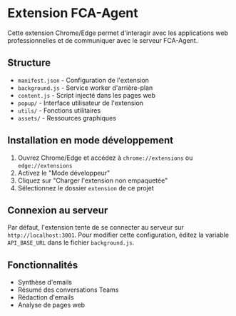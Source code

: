 # Extension FCA-Agent

Cette extension Chrome/Edge permet d'interagir avec les applications web professionnelles et de communiquer avec le serveur FCA-Agent.

## Structure

- `manifest.json` - Configuration de l'extension
- `background.js` - Service worker d'arrière-plan
- `content.js` - Script injecté dans les pages web
- `popup/` - Interface utilisateur de l'extension
- `utils/` - Fonctions utilitaires
- `assets/` - Ressources graphiques

## Installation en mode développement

1. Ouvrez Chrome/Edge et accédez à `chrome://extensions` ou `edge://extensions`
2. Activez le "Mode développeur"
3. Cliquez sur "Charger l'extension non empaquetée"
4. Sélectionnez le dossier `extension` de ce projet

## Connexion au serveur

Par défaut, l'extension tente de se connecter au serveur sur `http://localhost:3001`. Pour modifier cette configuration, éditez la variable `API_BASE_URL` dans le fichier `background.js`.

## Fonctionnalités

- Synthèse d'emails
- Résumé des conversations Teams
- Rédaction d'emails
- Analyse de pages web
